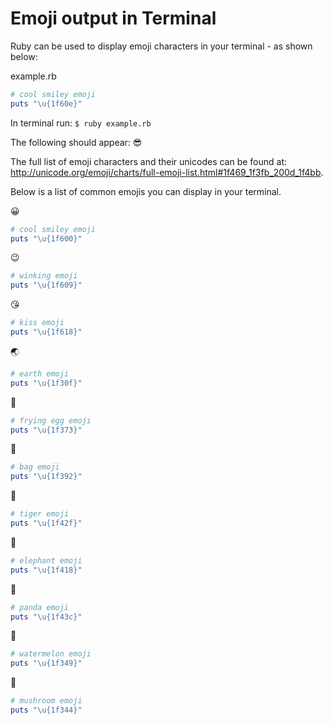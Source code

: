 # Emoji output in Terminal
Ruby can be used to display emoji characters in your terminal - as shown below:

example.rb
```ruby
# cool smiley emoji
puts "\u{1f60e}"
```

In terminal run:
`$ ruby example.rb`

The following should appear: 😎

The full list of emoji characters and their unicodes can be found at: http://unicode.org/emoji/charts/full-emoji-list.html#1f469_1f3fb_200d_1f4bb.

Below is a list of common emojis you can display in your terminal. 

😀
```ruby
# cool smiley emoji
puts "\u{1f600}"
```
😉
```ruby
# winking emoji
puts "\u{1f609}"
```
😘
```ruby
# kiss emoji
puts "\u{1f618}"
```
🌏
```ruby
# earth emoji
puts "\u{1f30f}"
```
🍳
```ruby
# frying egg emoji
puts "\u{1f373}"
```
🎒
```ruby
# bag emoji
puts "\u{1f392}"
```
🐯
```ruby
# tiger emoji
puts "\u{1f42f}"
```
🐘
```ruby
# elephant emoji
puts "\u{1f418}"
```
🐼
```ruby
# panda emoji
puts "\u{1f43c}"
```
🍉
```ruby
# watermelon emoji
puts "\u{1f349}"
```
🍄
```ruby
# mushroom emoji
puts "\u{1f344}"
```

